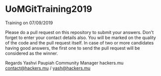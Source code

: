 # UoMGitTraining2019
Training on 07/09/2019

Please do a pull request on this repository to submit your answers. Don't forget to enter your contact details also. You will be marked on the quality of the code and the pull request itself. In case of two or more candidates having good answers, the first one to send the pull request will be considered as the winner.

Regards
Yashvi Paupiah
Community Manager
hackers.mu
contact@hackers.mu / yash@hackers.mu
